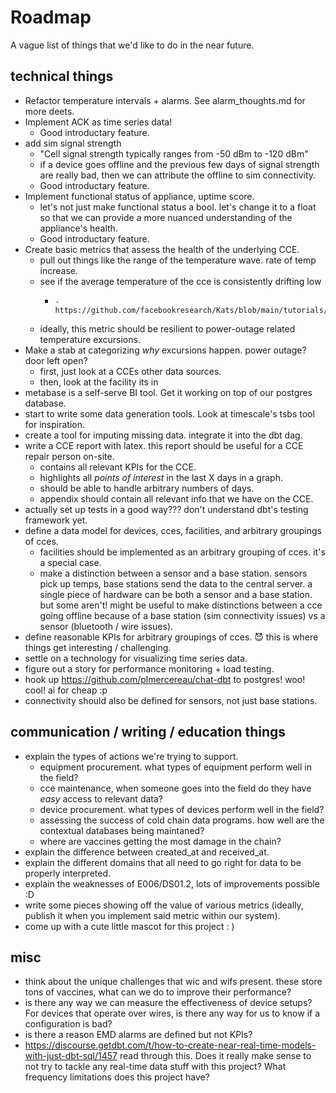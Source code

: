 # Roadmap

A vague list of things that we'd like to do in the near future.

## technical things

- Refactor temperature intervals + alarms. See alarm_thoughts.md for more deets.
- Implement ACK as time series data!
  - Good introductary feature.
- add sim signal strength
  - "Cell signal strength typically ranges from -50 dBm to -120 dBm"
  - if a device goes offline and the previous few days of signal strength are really
      bad, then we can attribute the offline to sim connectivity.
  - Good introductary feature.
- Implement functional status of appliance, uptime score.
  - let's not just make functional status a bool. let's change it to a float so that
      we can provide a more nuanced understanding of the appliance's health.
  - Good introductary feature.
- Create basic metrics that assess the health of the underlying CCE.
  - pull out things like the range of the temperature wave. rate of temp increase.
  - see if the average temperature of the cce is consistently drifting low
    -     - https://github.com/facebookresearch/Kats/blob/main/tutorials/kats_202_detection.ipynb
  - ideally, this metric should be resilient to power-outage related temperature excursions.
- Make a stab at categorizing *why* excursions happen. power outage? door left open?
  - first, just look at a CCEs other data sources.
  - then, look at the facility its in
- metabase is a self-serve BI tool. Get it working on top of our postgres database.
- start to write some data generation tools. Look at timescale's tsbs tool for inspiration.
- create a tool for imputing missing data. integrate it into the dbt dag.
- write a CCE report with latex. this report should be useful for a CCE repair person on-site.
  - contains all relevant KPIs for the CCE.
  - highlights all *points of interest* in the last X days in a graph.
  - should be able to handle arbitrary numbers of days.
  - appendix should contain all relevant info that we have on the CCE.
- actually set up tests in a good way??? don't understand dbt's testing framework yet.
- define a data model for devices, cces, facilities, and arbitrary groupings of cces.
  - facilities should be implemented as an arbitrary grouping of cces. it's a special case.
  - make a distinction between a sensor and a base station. sensors pick up temps, base stations
      send the data to the central server. a single piece of hardware can be both a sensor and
      a base station. but some aren't! might be useful to make distinctions between a cce going
      offline because of a base station (sim connectivity issues) vs a sensor (bluetooth / wire issues).
- define reasonable KPIs for arbitrary groupings of cces. 😈 this is where things get
    interesting / challenging.
- settle on a technology for visualizing time series data.
- figure out a story for performance monitoring + load testing.
- hook up https://github.com/plmercereau/chat-dbt to postgres! woo! cool! ai for cheap :p
- connectivity should also be defined for sensors, not just base stations.

## communication / writing / education things

- explain the types of actions we're trying to support.
  - equipment procurement. what types of equipment perform well in the field?
  - cce maintenance, when someone goes into the field do they have *easy* access to relevant data?
  - device procurement. what types of devices perform well in the field?
  - assessing the success of cold chain data programs. how well are the contextual databases being maintaned?
  - where are vaccines getting the most damage in the chain?
- explain the difference between created_at and received_at.
- explain the different domains that all need to go right for data to be properly interpreted.
- explain the weaknesses of E006/DS01.2, lots of improvements possible :D
- write some pieces showing off the value of various metrics (ideally, publish it when you
    implement said metric within our system).
- come up with a cute little mascot for this project : )

## misc

- think about the unique challenges that wic and wifs present. these store tons of vaccines, what
    can we do to improve their performance?
- is there any way we can measure the effectiveness of device setups? For devices that operate over
    wires, is there any way for us to know if a configuration is bad?
- is there a reason EMD alarms are defined but not KPIs?
- https://discourse.getdbt.com/t/how-to-create-near-real-time-models-with-just-dbt-sql/1457 read
    through this. Does it really make sense to not try to tackle any real-time data stuff with this
    project? What frequency limitations does this project have?

